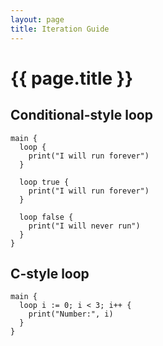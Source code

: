 ```yaml
---
layout: page
title: Iteration Guide
---
```


# {{ page.title }}

## Conditional-style loop
```the
main {
  loop {
    print("I will run forever")
  }

  loop true {
    print("I will run forever")
  }

  loop false {
    print("I will never run")
  }
}
```

## C-style loop
```the
main {
  loop i := 0; i < 3; i++ {
    print("Number:", i)
  }
}
```
